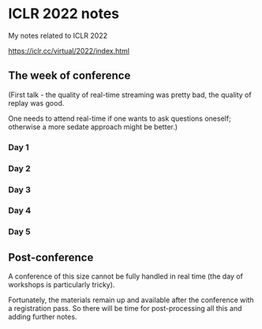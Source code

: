 # ICLR 2022 notes

My notes related to ICLR 2022

https://iclr.cc/virtual/2022/index.html

## The week of conference

(First talk - the quality of real-time streaming was pretty bad, the quality of replay was good.

One needs to attend real-time if one wants to ask questions oneself; otherwise a more sedate approach might be better.)

### Day 1

### Day 2

### Day 3

### Day 4

### Day 5

## Post-conference

A conference of this size cannot be fully handled in real time (the day of workshops is particularly tricky).

Fortunately, the materials remain up and available after the conference with a registration pass. So there will be time for
post-processing all this and adding further notes.
